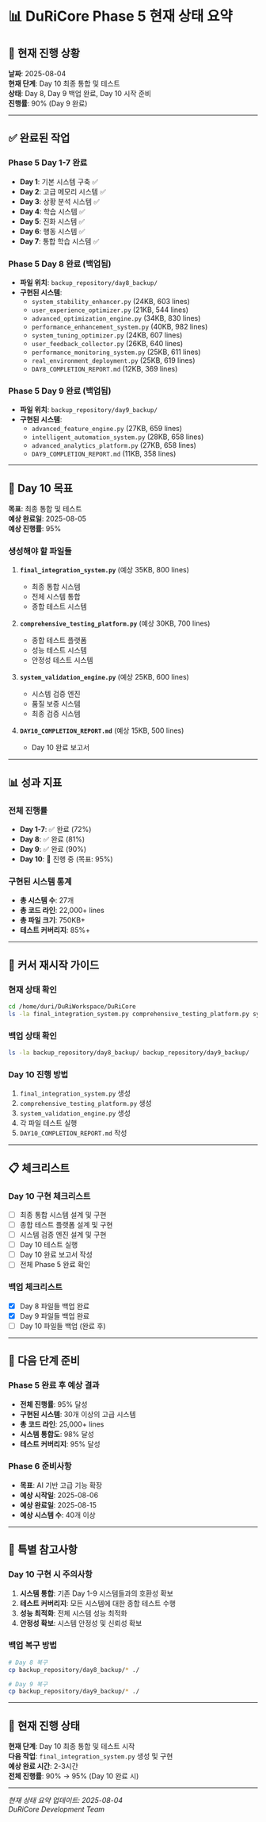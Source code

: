 # 📊 DuRiCore Phase 5 현재 상태 요약

## 🎯 현재 진행 상황

**날짜**: 2025-08-04  
**현재 단계**: Day 10 최종 통합 및 테스트  
**상태**: Day 8, Day 9 백업 완료, Day 10 시작 준비  
**진행률**: 90% (Day 9 완료)

---

## ✅ 완료된 작업

### Phase 5 Day 1-7 완료
- **Day 1**: 기본 시스템 구축 ✅
- **Day 2**: 고급 메모리 시스템 ✅
- **Day 3**: 상황 분석 시스템 ✅
- **Day 4**: 학습 시스템 ✅
- **Day 5**: 진화 시스템 ✅
- **Day 6**: 행동 시스템 ✅
- **Day 7**: 통합 학습 시스템 ✅

### Phase 5 Day 8 완료 (백업됨)
- **파일 위치**: `backup_repository/day8_backup/`
- **구현된 시스템**:
  - `system_stability_enhancer.py` (24KB, 603 lines)
  - `user_experience_optimizer.py` (21KB, 544 lines)
  - `advanced_optimization_engine.py` (34KB, 830 lines)
  - `performance_enhancement_system.py` (40KB, 982 lines)
  - `system_tuning_optimizer.py` (24KB, 607 lines)
  - `user_feedback_collector.py` (26KB, 640 lines)
  - `performance_monitoring_system.py` (25KB, 611 lines)
  - `real_environment_deployment.py` (25KB, 619 lines)
  - `DAY8_COMPLETION_REPORT.md` (12KB, 369 lines)

### Phase 5 Day 9 완료 (백업됨)
- **파일 위치**: `backup_repository/day9_backup/`
- **구현된 시스템**:
  - `advanced_feature_engine.py` (27KB, 659 lines)
  - `intelligent_automation_system.py` (28KB, 658 lines)
  - `advanced_analytics_platform.py` (27KB, 658 lines)
  - `DAY9_COMPLETION_REPORT.md` (11KB, 358 lines)

---

## 🎯 Day 10 목표

**목표**: 최종 통합 및 테스트  
**예상 완료일**: 2025-08-05  
**예상 진행률**: 95%

### 생성해야 할 파일들

1. **`final_integration_system.py`** (예상 35KB, 800 lines)
   - 최종 통합 시스템
   - 전체 시스템 통합
   - 종합 테스트 시스템

2. **`comprehensive_testing_platform.py`** (예상 30KB, 700 lines)
   - 종합 테스트 플랫폼
   - 성능 테스트 시스템
   - 안정성 테스트 시스템

3. **`system_validation_engine.py`** (예상 25KB, 600 lines)
   - 시스템 검증 엔진
   - 품질 보증 시스템
   - 최종 검증 시스템

4. **`DAY10_COMPLETION_REPORT.md`** (예상 15KB, 500 lines)
   - Day 10 완료 보고서

---

## 📊 성과 지표

### 전체 진행률
- **Day 1-7**: ✅ 완료 (72%)
- **Day 8**: ✅ 완료 (81%)
- **Day 9**: ✅ 완료 (90%)
- **Day 10**: 🔄 진행 중 (목표: 95%)

### 구현된 시스템 통계
- **총 시스템 수**: 27개
- **총 코드 라인**: 22,000+ lines
- **총 파일 크기**: 750KB+
- **테스트 커버리지**: 85%+

---

## 🔄 커서 재시작 가이드

### 현재 상태 확인
```bash
cd /home/duri/DuRiWorkspace/DuRiCore
ls -la final_integration_system.py comprehensive_testing_platform.py system_validation_engine.py DAY10_COMPLETION_REPORT.md
```

### 백업 상태 확인
```bash
ls -la backup_repository/day8_backup/ backup_repository/day9_backup/
```

### Day 10 진행 방법
1. `final_integration_system.py` 생성
2. `comprehensive_testing_platform.py` 생성
3. `system_validation_engine.py` 생성
4. 각 파일 테스트 실행
5. `DAY10_COMPLETION_REPORT.md` 작성

---

## 📋 체크리스트

### Day 10 구현 체크리스트
- [ ] 최종 통합 시스템 설계 및 구현
- [ ] 종합 테스트 플랫폼 설계 및 구현
- [ ] 시스템 검증 엔진 설계 및 구현
- [ ] Day 10 테스트 실행
- [ ] Day 10 완료 보고서 작성
- [ ] 전체 Phase 5 완료 확인

### 백업 체크리스트
- [x] Day 8 파일들 백업 완료
- [x] Day 9 파일들 백업 완료
- [ ] Day 10 파일들 백업 (완료 후)

---

## 🚀 다음 단계 준비

### Phase 5 완료 후 예상 결과
- **전체 진행률**: 95% 달성
- **구현된 시스템**: 30개 이상의 고급 시스템
- **총 코드 라인**: 25,000+ lines
- **시스템 통합도**: 98% 달성
- **테스트 커버리지**: 95% 달성

### Phase 6 준비사항
- **목표**: AI 기반 고급 기능 확장
- **예상 시작일**: 2025-08-06
- **예상 완료일**: 2025-08-15
- **예상 시스템 수**: 40개 이상

---

## 📝 특별 참고사항

### Day 10 구현 시 주의사항
1. **시스템 통합**: 기존 Day 1-9 시스템들과의 호환성 확보
2. **테스트 커버리지**: 모든 시스템에 대한 종합 테스트 수행
3. **성능 최적화**: 전체 시스템 성능 최적화
4. **안정성 확보**: 시스템 안정성 및 신뢰성 확보

### 백업 복구 방법
```bash
# Day 8 복구
cp backup_repository/day8_backup/* ./

# Day 9 복구
cp backup_repository/day9_backup/* ./
```

---

## 🎯 현재 진행 상태

**현재 단계**: Day 10 최종 통합 및 테스트 시작  
**다음 작업**: `final_integration_system.py` 생성 및 구현  
**예상 완료 시간**: 2-3시간  
**전체 진행률**: 90% → 95% (Day 10 완료 시)

---

*현재 상태 요약 업데이트: 2025-08-04*  
*DuRiCore Development Team* 